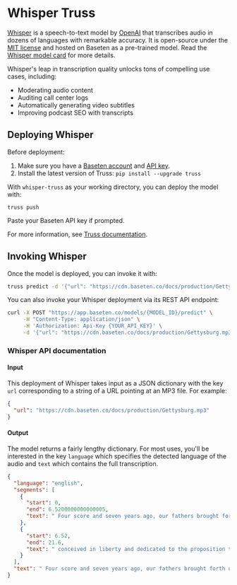 # Whisper Truss

[Whisper](https://github.com/openai/whisper) is a speech-to-text model by [OpenAI](https://openai.com/blog/whisper/) that transcribes audio in dozens of languages with remarkable accuracy. It is open-source under the [MIT license](https://github.com/openai/whisper/blob/main/LICENSE) and hosted on Baseten as a pre-trained model. Read the [Whisper model card](https://github.com/openai/whisper/blob/main/model-card.md) for more details.

Whisper's leap in transcription quality unlocks tons of compelling use cases, including:

- Moderating audio content
- Auditing call center logs
- Automatically generating video subtitles
- Improving podcast SEO with transcripts

## Deploying Whisper

Before deployment:

1. Make sure you have a [Baseten account](https://app.baseten.co/signup) and [API key](https://app.baseten.co/settings/account/api_keys).
2. Install the latest version of Truss: `pip install --upgrade truss`

With `whisper-truss` as your working directory, you can deploy the model with:

```
truss push
```

Paste your Baseten API key if prompted.

For more information, see [Truss documentation](https://truss.baseten.co).

## Invoking Whisper

Once the model is deployed, you can invoke it with:

```sh
truss predict -d '{"url": "https://cdn.baseten.co/docs/production/Gettysburg.mp3"}'
```

You can also invoke your Whisper deployment via its REST API endpoint:

```bash
curl -X POST "https://app.baseten.co/models/{MODEL_ID}/predict" \
     -H "Content-Type: application/json" \
     -H 'Authorization: Api-Key {YOUR_API_KEY}' \
     -d '{"url": "https://cdn.baseten.co/docs/production/Gettysburg.mp3"}'
```

### Whisper API documentation

#### Input

This deployment of Whisper takes input as a JSON dictionary with the key `url` corresponding to a string of a URL pointing at an MP3 file. For example:

```json
{
  "url": "https://cdn.baseten.co/docs/production/Gettysburg.mp3"
}
```

#### Output

The model returns a fairly lengthy dictionary. For most uses, you'll be interested in the key `language` which specifies the detected language of the audio and `text` which contains the full transcription.

```json
{
  "language": "english",
  "segments": [
    {
      "start": 0,
      "end": 6.5200000000000005,
      "text": " Four score and seven years ago, our fathers brought forth upon this continent a new nation"
    },
    {
      "start": 6.52,
      "end": 21.6,
      "text": " conceived in liberty and dedicated to the proposition that all men are created equal."
    }
  ],
  "text": " Four score and seven years ago, our fathers brought forth upon this continent..."
}
```
